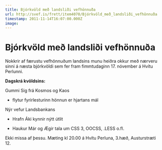 ```yaml
---
title: Bjórkvöld með landsliði vefhönnuða
url: http://svef.is/frett/item4070/Bjórkvöld_með_landsliði_vefhönnuða
timestamp: 2011-11-14T16:07:00.000Z
image: 
---
```


# Bjórkvöld með landsliði vefhönnuða

Nokkrir af færustu vefhönnuðum landsins munu heiðra okkur með nærveru sinni á næsta bjórkvöldi sem fer fram fimmtudaginn 17\. nóvember á Hvítu Perlunni.

**Dagskrá kvöldsins:**

Gummi Sig frá Kosmos og Kaos

*   flytur fyrirlesturinn hönnun er hjartans mál

Nýr vefur Landsbankans

*   Hrafn Áki kynnir nýtt útlit

*   Haukur Már og Ægir tala um CSS 3, OOCSS, .LESS o.fl.

Ekki missa af þessu. Mæting kl 20.00 á Hvítu Perluna, 3.hæð, Austurstræti 12.
